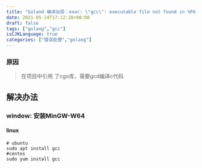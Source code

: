 ```yaml
---
title: "Goland 编译出现：exec: \"gcc\": executable file not found in %PATH%"
date: 2021-05-24T17:12:28+08:00
draft: false
tags: ["golang","gcc"]
isCJKLanguage: true
categories: ["错误处理","golang"]
---
```


### 原因

> 在项目中引用 了cgo库，需要gcd编译c代码

## 解决办法

### window: **安装MinGW-W64**

#### linux

```shell
# ubuntu
sudo apt install gcc
#centos
sudo yum install gcc
```
